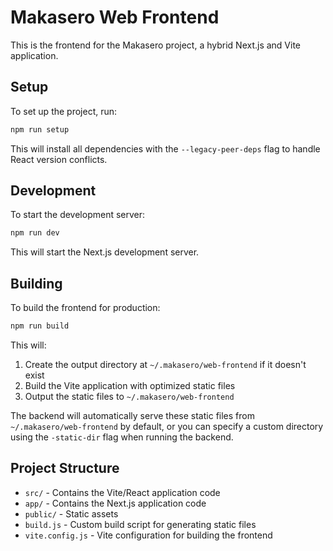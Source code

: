 # Makasero Web Frontend

This is the frontend for the Makasero project, a hybrid Next.js and Vite application.

## Setup

To set up the project, run:

```bash
npm run setup
```

This will install all dependencies with the `--legacy-peer-deps` flag to handle React version conflicts.

## Development

To start the development server:

```bash
npm run dev
```

This will start the Next.js development server.

## Building

To build the frontend for production:

```bash
npm run build
```

This will:
1. Create the output directory at `~/.makasero/web-frontend` if it doesn't exist
2. Build the Vite application with optimized static files
3. Output the static files to `~/.makasero/web-frontend`

The backend will automatically serve these static files from `~/.makasero/web-frontend` by default, or you can specify a custom directory using the `-static-dir` flag when running the backend.

## Project Structure

- `src/` - Contains the Vite/React application code
- `app/` - Contains the Next.js application code
- `public/` - Static assets
- `build.js` - Custom build script for generating static files
- `vite.config.js` - Vite configuration for building the frontend

